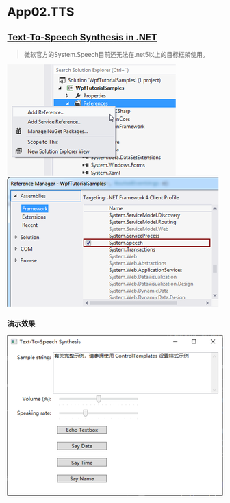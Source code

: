 # App02.TTS

## [Text-To-Speech Synthesis in .NET](https://docs.microsoft.com/en-us/archive/msdn-magazine/2019/june/speech-text-to-speech-synthesis-in-net)

> 微软官方的System.Speech目前还无法在.net5以上的目标框架使用。

![演示效果](./Assets/vs_reference_menu.png)
![演示效果](./Assets/vs_reference_dialog.png)

### 演示效果

![演示效果](./Assets/150519.png)
